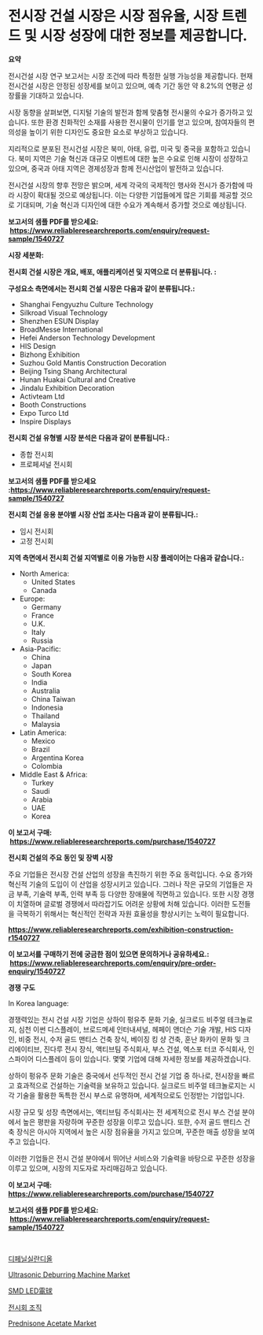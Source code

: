 <p><h1>전시장 건설 시장은 시장 점유율, 시장 트렌드 및 시장 성장에 대한 정보를 제공합니다.</h1></p><p><strong>요약</strong></p>
<p><p>전시건설 시장 연구 보고서는 시장 조건에 따라 특정한 실행 가능성을 제공합니다. 현재 전시건설 시장은 안정된 성장세를 보이고 있으며, 예측 기간 동안 약 8.2%의 연평균 성장률을 기대하고 있습니다.</p><p>시장 동향을 살펴보면, 디지털 기술의 발전과 함께 맞춤형 전시물의 수요가 증가하고 있습니다. 또한 환경 친화적인 소재를 사용한 전시물이 인기를 얻고 있으며, 참여자들의 편의성을 높이기 위한 디자인도 중요한 요소로 부상하고 있습니다.</p><p>지리적으로 분포된 전시건설 시장은 북미, 아태, 유럽, 미국 및 중국을 포함하고 있습니다. 북미 지역은 기술 혁신과 대규모 이벤트에 대한 높은 수요로 인해 시장이 성장하고 있으며, 중국과 아태 지역은 경제성장과 함께 전시산업이 발전하고 있습니다.</p><p>전시건설 시장의 향후 전망은 밝으며, 세계 각국의 국제적인 행사와 전시가 증가함에 따라 시장이 확대될 것으로 예상됩니다. 이는 다양한 기업들에게 많은 기회를 제공할 것으로 기대되며, 기술 혁신과 디자인에 대한 수요가 계속해서 증가할 것으로 예상됩니다.</p></p>
<p><strong>보고서의 샘플 PDF를 받으세요: &nbsp;<a href="https://www.reliableresearchreports.com/enquiry/request-sample/1540727">https://www.reliableresearchreports.com/enquiry/request-sample/1540727</a></strong></p>
<p><strong>시장 세분화:</strong></p>
<p><strong> 전시회 건설 시장은 개요, 배포, 애플리케이션 및 지역으로 더 분류됩니다. :</strong></p>
<p><strong>구성요소 측면에서는 전시회 건설 시장은 다음과 같이 분류됩니다.:</strong></p>
<p><ul><li>Shanghai Fengyuzhu Culture Technology</li><li>Silkroad Visual Technology</li><li>Shenzhen ESUN Display</li><li>BroadMesse International</li><li>Hefei Anderson Technology Development</li><li>HIS Design</li><li>Bizhong Exhibition</li><li>Suzhou Gold Mantis Construction Decoration</li><li>Beijing Tsing Shang Architectural</li><li>Hunan Huakai Cultural and Creative</li><li>Jindalu Exhibition Decoration</li><li>Activteam Ltd</li><li>Booth Constructions</li><li>Expo Turco Ltd</li><li>Inspire Displays</li></ul></p>
<p><strong> 전시회 건설 유형별 시장 분석은 다음과 같이 분류됩니다.:</strong></p>
<p><ul><li>종합 전시회</li><li>프로페셔널 전시회</li></ul></p>
<p><strong>보고서의 샘플 PDF를 받으세요 :<a href="https://www.reliableresearchreports.com/enquiry/request-sample/1540727">https://www.reliableresearchreports.com/enquiry/request-sample/1540727</a></strong></p>
<p><strong> 전시회 건설 응용 분야별 시장 산업 조사는 다음과 같이 분류됩니다.:</strong></p>
<p><ul><li>임시 전시회</li><li>고정 전시회</li></ul></p>
<p><strong>지역 측면에서 전시회 건설 지역별로 이용 가능한 시장 플레이어는 다음과 같습니다.:</strong></p>
<p><ul>
    <li>
        North America:
        <ul>
            <li>United States</li>
            <li>Canada</li>
        </ul>
    </li>
    <li>
        Europe:
        <ul>
            <li>Germany</li>
            <li>France</li>
            <li>U.K.</li>
            <li>Italy</li>
            <li>Russia</li>
        </ul>
    </li>
    <li>
        Asia-Pacific:
        <ul>
            <li>China</li>
            <li>Japan</li>
            <li>South Korea</li>
            <li>India</li>
            <li>Australia</li>
            <li>China Taiwan</li>
            <li>Indonesia</li>
            <li>Thailand</li>
            <li>Malaysia</li>
        </ul>
    </li>
    <li>
        Latin America:
        <ul>
            <li>Mexico</li>
            <li>Brazil</li>
            <li>Argentina Korea</li>
            <li>Colombia</li>
        </ul>
    </li>
    <li>
        Middle East & Africa:
        <ul>
            <li>Turkey</li>
            <li>Saudi</li>
            <li>Arabia</li>
            <li>UAE</li>
            <li>Korea</li>
        </ul>
    </li>
    </ul></p>
<p><strong>이 보고서 구매: &nbsp;<a href="https://www.reliableresearchreports.com/purchase/1540727">https://www.reliableresearchreports.com/purchase/1540727</a></strong></p>
<p><strong>전시회 건설의 주요 동인 및 장벽 시장</strong></p>
<p><p>주요 기업들은 전시장 건설 산업의 성장을 촉진하기 위한 주요 동력입니다. 수요 증가와 혁신적 기술의 도입이 이 산업을 성장시키고 있습니다. 그러나 작은 규모의 기업들은 자금 부족, 기술력 부족, 인력 부족 등 다양한 장애물에 직면하고 있습니다. 또한 시장 경쟁이 치열하며 글로벌 경쟁에서 따라잡기도 어려운 상황에 처해 있습니다. 이러한 도전들을 극복하기 위해서는 혁신적인 전략과 자원 효율성을 향상시키는 노력이 필요합니다.</p></p>
<p><strong><a href="https://www.reliableresearchreports.com/exhibition-construction-r1540727">https://www.reliableresearchreports.com/exhibition-construction-r1540727</a></strong></p>
<p><strong>이 보고서를 구매하기 전에 궁금한 점이 있으면 문의하거나 공유하세요.: &nbsp;<a href="https://www.reliableresearchreports.com/enquiry/pre-order-enquiry/1540727">https://www.reliableresearchreports.com/enquiry/pre-order-enquiry/1540727</a></strong></p>
<p><strong>경쟁 구도</strong></p>
<p><p>In Korea language:</p><p>경쟁력있는 전시 건설 시장 기업은 상하이 펑유주 문화 기술, 실크로드 비주얼 테크놀로지, 심천 이썬 디스플레이, 브로드메세 인터내셔널, 헤페이 앤더슨 기술 개발, HIS 디자인, 비중 전시, 수저 골드 맨티스 건축 장식, 베이징 킹 샹 건축, 훈난 화카이 문화 및 크리에이티브, 진다루 전시 장식, 액티브팀 주식회사, 부스 건설, 엑스포 터코 주식회사, 인스파이어 디스플레이 등이 있습니다. 몇몇 기업에 대해 자세한 정보를 제공하겠습니다.</p><p>상하이 펑유주 문화 기술은 중국에서 선두적인 전시 건설 기업 중 하나로, 전시장을 빠르고 효과적으로 건설하는 기술력을 보유하고 있습니다. 실크로드 비주얼 테크놀로지는 시각 기술을 활용한 독특한 전시 부스로 유명하며, 세계적으로도 인정받는 기업입니다.</p><p>시장 규모 및 성장 측면에서는, 액티브팀 주식회사는 전 세계적으로 전시 부스 건설 분야에서 높은 평판을 자랑하며 꾸준한 성장을 이루고 있습니다. 또한, 수저 골드 맨티스 건축 장식은 아시아 지역에서 높은 시장 점유율을 가지고 있으며, 꾸준한 매출 성장을 보여주고 있습니다.</p><p>이러한 기업들은 전시 건설 분야에서 뛰어난 서비스와 기술력을 바탕으로 꾸준한 성장을 이루고 있으며, 시장의 지도자로 자리매김하고 있습니다.</p></p>
<p><strong>이 보고서 구매: &nbsp; <a href="https://www.reliableresearchreports.com/purchase/1540727">https://www.reliableresearchreports.com/purchase/1540727</a></strong></p>
<p><strong>보고서의 샘플 PDF를 받으세요: &nbsp;<a href="https://www.reliableresearchreports.com/enquiry/request-sample/1540727">https://www.reliableresearchreports.com/enquiry/request-sample/1540727</a></strong><strong></strong></p>
<p>&nbsp;</p>
<p><p><a href="https://github.com/FelipeGrrady654556/Market-Research-Report-List-1/blob/main/940278656275.md">디페닐실란디올</a></p><p><a href="https://www.linkedin.com/pulse/ultrasonic-deburring-machine-market-analysis-sze-forecasted-je07c">Ultrasonic Deburring Machine Market</a></p><p><a href="https://github.com/nemesis2824/Market-Research-Report-List-1/blob/main/917094958615.md">SMD LED電球</a></p><p><a href="https://github.com/shade463/Market-Research-Report-List-1/blob/main/171778656276.md">전시회 조직</a></p><p><a href="https://github.com/wwwkeltoum/Market-Research-Report-List-3/blob/main/prednisone-acetate-market.md">Prednisone Acetate Market</a></p></p>